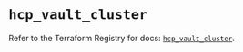 # `hcp_vault_cluster`

Refer to the Terraform Registry for docs: [`hcp_vault_cluster`](https://registry.terraform.io/providers/hashicorp/hcp/0.107.0/docs/resources/vault_cluster).
